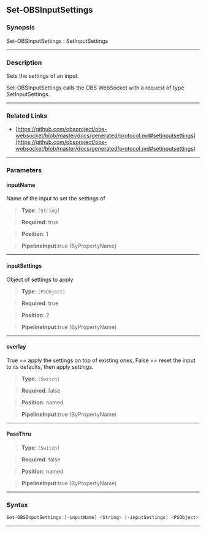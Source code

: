 Set-OBSInputSettings
--------------------
### Synopsis
Set-OBSInputSettings : SetInputSettings

---
### Description

Sets the settings of an input.


Set-OBSInputSettings calls the OBS WebSocket with a request of type SetInputSettings.

---
### Related Links
* [https://github.com/obsproject/obs-websocket/blob/master/docs/generated/protocol.md#setinputsettings](https://github.com/obsproject/obs-websocket/blob/master/docs/generated/protocol.md#setinputsettings)



---
### Parameters
#### **inputName**

Name of the input to set the settings of



> **Type**: ```[String]```

> **Required**: true

> **Position**: 1

> **PipelineInput**:true (ByPropertyName)



---
#### **inputSettings**

Object of settings to apply



> **Type**: ```[PSObject]```

> **Required**: true

> **Position**: 2

> **PipelineInput**:true (ByPropertyName)



---
#### **overlay**

True == apply the settings on top of existing ones, False == reset the input to its defaults, then apply settings.



> **Type**: ```[Switch]```

> **Required**: false

> **Position**: named

> **PipelineInput**:true (ByPropertyName)



---
#### **PassThru**

> **Type**: ```[Switch]```

> **Required**: false

> **Position**: named

> **PipelineInput**:true (ByPropertyName)



---
### Syntax
```PowerShell
Set-OBSInputSettings [-inputName] <String> [-inputSettings] <PSObject> [-overlay] [-PassThru] [<CommonParameters>]
```
---
